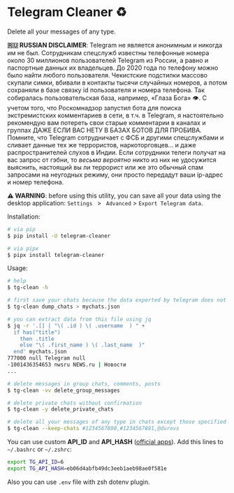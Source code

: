 # Telegram Cleaner ♻️

Delete all your messages of any type.

**🇷🇺 RUSSIAN DISCLAIMER**: Telegram не является анонимным и никогда им не был. Сотрудникам спецслужб известны телефонные номера около 30 миллионов пользователей Telegram из России, а равно и паспортные данных их владельцев. До 2020 года по телефону можно было найти любого пользователя. Чекистские подстилки массово скупали симки, вбивали в контакты тысячи случайных номеров, а потом сохраняли в базе связку id пользователя и номера телефона. Так собиралась пользовательская база, например, «Глаза Бога» 👁️. С учетом того, что Роскомнадзор запустил бота для поиска экстремистских комментариев в сети, в т.ч. в Telegram, я настоятельно рекомендую вам потереть свои старые комментарии в каналах и группах ДАЖЕ ЕСЛИ ВАС НЕТУ В БАЗАХ БОТОВ ДЛЯ ПРОБИВА. Помните, что Telegram сотрудничает с ФСБ и другими спецслужбами и сливает данные тех же террористов, наркоторговцев... и даже распространителей слухов в Индии. Если сотрудники телеги получат на вас запрос от гэбни, то _весьма вероятно_ никто из них не удосужится выяснить, настоящий вы ли террорист или же это обычный спам запросами на неугодных режиму, они просто передадут ваши ip-адрес и номер телефона.

**⚠️ WARNING**: before using this utility, you can save all your data using the desktop application: `Settings ` > ` Advanced` > `Export Telegram data`.

Installation:

```bash
# via pip
$ pip install -U telegram-cleaner

# via pipx
$ pipx install telegram-cleaner
```

Usage:

```bash
# help
$ tg-clean -h

# first save your chats because the data exported by telegram does not have information about group and user IDs
$ tg-clean dump_chats > mychats.json

# you can extract data from this file using jq
$ jq -r '.[] | "\( .id ) \( .username  ) " +
  if has("title")
    then .title
    else "\( .first_name ) \( .last_name  )"
  end' mychats.json
777000 null Telegram null
-1001436354653 nwsru NEWS.ru | Новости
...

# delete messages in group chats, comments, posts
$ tg-clean -vv delete_group_messages

# delete private chats without confirmation
$ tg-clean -y delete_private_chats

# delete all your messages of any type in chats except those specified
$ tg-clean --keep-chats #1234567890,#1234567891,@durovs
```

You can use custom **API_ID** and **API_HASH** ([official apps](https://telegra.ph/telegraph-01-31-6)). Add this lines to `~/.bashrc` or `~/.zshrc`:

```bash
export TG_API_ID=6
export TG_API_HASH=eb06d4abfb49dc3eeb1aeb98ae0f581e
```

Also you can use `.env` file with zsh dotenv plugin.
